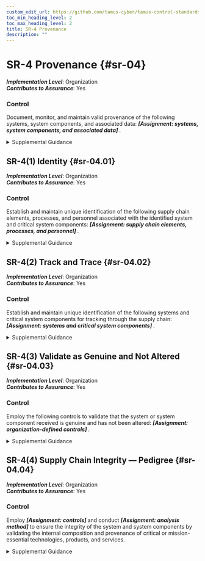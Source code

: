 ```yaml
---
custom_edit_url: https://github.com/tamus-cyber/tamus-control-standards/tree/main/content/tamus.edu/TAMUS_profile.xml
toc_min_heading_level: 2
toc_max_heading_level: 2
title: SR-4 Provenance
description: ""
---
```


# SR-4 Provenance {#sr-04}

_**Implementation Level**_: Organization\
_**Contributes to Assurance**_: Yes

### Control

Document, monitor, and maintain valid provenance of the following systems, system components, and associated data: <strong title="sr-04_odp"> <em>[Assignment: systems, system components, and associated data]</em> </strong>.

<details>
  <summary>Supplemental Guidance</summary>

Every system and system component has a point of origin and may be changed throughout its existence. Provenance is the chronology of the origin, development, ownership, location, and changes to a system or system component and associated data. It may also include personnel and processes used to interact with or make modifications to the system, component, or associated data. Organizations consider developing procedures (see <a xmlns="http://csrc.nist.gov/ns/oscal/1.0" href="#sr-1">SR-1</a> ) for allocating responsibilities for the creation, maintenance, and monitoring of provenance for systems and system components; transferring provenance documentation and responsibility between organizations; and preventing and monitoring for unauthorized changes to the provenance records. Organizations have methods to document, monitor, and maintain valid provenance baselines for systems, system components, and related data. These actions help track, assess, and document any changes to the provenance, including changes in supply chain elements or configuration, and help ensure non-repudiation of provenance information and the provenance change records. Provenance considerations are addressed throughout the system development life cycle and incorporated into contracts and other arrangements, as appropriate.

</details>

## SR-4(1) Identity {#sr-04.01}

_**Implementation Level**_: Organization\
_**Contributes to Assurance**_: Yes

### Control

Establish and maintain unique identification of the following supply chain elements, processes, and personnel associated with the identified system and critical system components: <strong title="sr-04.01_odp"> <em>[Assignment: supply chain elements, processes, and personnel]</em> </strong>.

<details>
  <summary>Supplemental Guidance</summary>

Knowing who and what is in the supply chains of organizations is critical to gaining visibility into supply chain activities. Visibility into supply chain activities is also important for monitoring and identifying high-risk events and activities. Without reasonable visibility into supply chains elements, processes, and personnel, it is very difficult for organizations to understand and manage risk and reduce their susceptibility to adverse events. Supply chain elements include organizations, entities, or tools used for the research and development, design, manufacturing, acquisition, delivery, integration, operations, maintenance, and disposal of systems and system components. Supply chain processes include development processes for hardware, software, and firmware; shipping and handling procedures; configuration management tools, techniques, and measures to maintain provenance; personnel and physical security programs; or other programs, processes, or procedures associated with the production and distribution of supply chain elements. Supply chain personnel are individuals with specific roles and responsibilities related to the secure the research and development, design, manufacturing, acquisition, delivery, integration, operations and maintenance, and disposal of a system or system component. Identification methods are sufficient to support an investigation in case of a supply chain change (e.g. if a supply company is purchased), compromise, or event.

</details>

## SR-4(2) Track and Trace {#sr-04.02}

_**Implementation Level**_: Organization\
_**Contributes to Assurance**_: Yes

### Control

Establish and maintain unique identification of the following systems and critical system components for tracking through the supply chain: <strong title="sr-04.02_odp"> <em>[Assignment: systems and critical system components]</em> </strong>.

<details>
  <summary>Supplemental Guidance</summary>

Tracking the unique identification of systems and system components during development and transport activities provides a foundational identity structure for the establishment and maintenance of provenance. For example, system components may be labeled using serial numbers or tagged using radio-frequency identification tags. Labels and tags can help provide better visibility into the provenance of a system or system component. A system or system component may have more than one unique identifier. Identification methods are sufficient to support a forensic investigation after a supply chain compromise or event.

</details>

## SR-4(3) Validate as Genuine and Not Altered {#sr-04.03}

_**Implementation Level**_: Organization\
_**Contributes to Assurance**_: Yes

### Control

Employ the following controls to validate that the system or system component received is genuine and has not been altered: <strong title="sr-4.3_prm_1"> <em>[Assignment: organization-defined controls]</em> </strong>.

<details>
  <summary>Supplemental Guidance</summary>

For many systems and system components, especially hardware, there are technical means to determine if the items are genuine or have been altered, including optical and nanotechnology tagging, physically unclonable functions, side-channel analysis, cryptographic hash verifications or digital signatures, and visible anti-tamper labels or stickers. Controls can also include monitoring for out of specification performance, which can be an indicator of tampering or counterfeits. Organizations may leverage supplier and contractor processes for validating that a system or component is genuine and has not been altered and for replacing a suspect system or component. Some indications of tampering may be visible and addressable before accepting delivery, such as inconsistent packaging, broken seals, and incorrect labels. When a system or system component is suspected of being altered or counterfeit, the supplier, contractor, or original equipment manufacturer may be able to replace the item or provide a forensic capability to determine the origin of the counterfeit or altered item. Organizations can provide training to personnel on how to identify suspicious system or component deliveries.

</details>

## SR-4(4) Supply Chain Integrity — Pedigree {#sr-04.04}

_**Implementation Level**_: Organization\
_**Contributes to Assurance**_: Yes

### Control

Employ <strong title="sr-04.04_odp.01"> <em>[Assignment: controls]</em> </strong> and conduct <strong title="sr-04.04_odp.02"> <em>[Assignment: analysis method]</em> </strong> to ensure the integrity of the system and system components by validating the internal composition and provenance of critical or mission-essential technologies, products, and services.

<details>
  <summary>Supplemental Guidance</summary>

Authoritative information regarding the internal composition of system components and the provenance of technology, products, and services provides a strong basis for trust. The validation of the internal composition and provenance of technologies, products, and services is referred to as the pedigree. For microelectronics, this includes material composition of components. For software this includes the composition of open-source and proprietary code, including the version of the component at a given point in time. Pedigrees increase the assurance that the claims suppliers assert about the internal composition and provenance of the products, services, and technologies they provide are valid. The validation of the internal composition and provenance can be achieved by various evidentiary artifacts or records that manufacturers and suppliers produce during the research and development, design, manufacturing, acquisition, delivery, integration, operations and maintenance, and disposal of technology, products, and services. Evidentiary artifacts include, but are not limited to, software identification (SWID) tags, software component inventory, the manufacturers’ declarations of platform attributes (e.g., serial numbers, hardware component inventory), and measurements (e.g., firmware hashes) that are tightly bound to the hardware itself.

</details>

